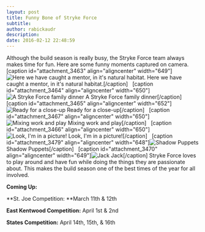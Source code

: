 ```yaml
---
layout: post
title: Funny Bone of Stryke Force
subtitle:
author: rabickaudr
description:
date: 2016-02-12 22:48:59
---
```


Although the build season is really busy, the Stryke Force team always makes time for fun. Here are some funny moments captured on camera. [caption id="attachment_3463" align="aligncenter" width="649"]![Here we have caught a mentor, in it's natural habitat.](/wp-content/uploads/2016/02/100_0563.jpg) Here we have caught a mentor, in it's natural habitat.[/caption]   [caption id="attachment_3464" align="aligncenter" width="650"]![A Stryke Force family dinner](http://strykeforce.org/wp-content/uploads/2016/02/100_0566.jpg) A Stryke Force family dinner[/caption]   [caption id="attachment_3465" align="aligncenter" width="652"]![Ready for a close-up](http://strykeforce.org/wp-content/uploads/2016/02/100_0562.jpg) Ready for a close-up[/caption]   [caption id="attachment_3467" align="aligncenter" width="650"]![Mixing work and play](http://strykeforce.org/wp-content/uploads/2016/02/100_0610.jpg) Mixing work and play[/caption]   [caption id="attachment_3466" align="aligncenter" width="650"]![Look, I'm in a picture!](http://strykeforce.org/wp-content/uploads/2016/02/100_0627.jpg) Look, I'm in a picture![/caption]   [caption id="attachment_3479" align="aligncenter" width="648"]![Shadow Puppets](http://strykeforce.org/wp-content/uploads/2016/02/pic.jpg) Shadow Puppets[/caption]   [caption id="attachment_3470" align="aligncenter" width="649"]![Jack](http://strykeforce.org/wp-content/uploads/2016/02/100_0618.jpg) Jack[/caption] Stryke Force loves to play around and have fun while doing the things they are passionate about. This makes the build season one of the best times of the year for all involved.  

**Coming Up:**

**St. Joe Competition: **March 11th & 12th

**East Kentwood Competition:** April 1st & 2nd

**States Competition:** April 14th, 15th, & 16th
